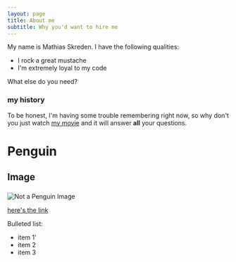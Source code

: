 ```yaml
---
layout: page
title: About me
subtitle: Why you'd want to hire me
---
```


My name is Mathias Skreden. I have the following qualities:

- I rock a great mustache
- I'm extremely loyal to my code

What else do you need?

### my history

To be honest, I'm having some trouble remembering right now, so why don't you just watch [my movie](http://en.wikipedia.org/wiki/The_Princess_Bride_%28film%29) and it will answer **all** your questions.

# Penguin
## Image
### 
![Not a Penguin Image](https://images.pexels.com/photos/556416/pexels-photo-556416.jpeg?auto=compress&cs=tinysrgb&dpr=2&h=750&w=1260)

[here's the link](https://images.pexels.com/photos/556416/pexels-photo-556416.jpeg?auto=compress&cs=tinysrgb&dpr=2&h=750&w=1260)

Bulleted list:
- item 1'
- item 2
- item 3
